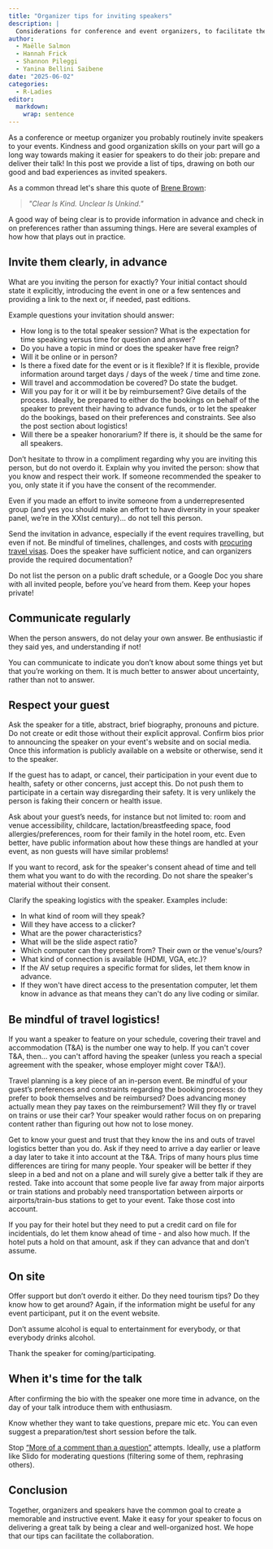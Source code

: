 ```yaml
---
title: "Organizer tips for inviting speakers"
description: |
  Considerations for conference and event organizers, to facilitate the participation of invited speakers.
author:
  - Maëlle Salmon
  - Hannah Frick
  - Shannon Pileggi
  - Yanina Bellini Saibene
date: "2025-06-02"
categories:
  - R-Ladies
editor:
  markdown:
    wrap: sentence
---
```


As a conference or meetup organizer you probably routinely invite speakers to your events.
Kindness and good organization skills on your part will go a long way towards making it easier for speakers to do their job: prepare and deliver their talk!
In this post we provide a list of tips, drawing on both our good and bad experiences as invited speakers.

As a common thread let's share this quote of [Brene Brown](https://brenebrown.com/articles/2018/10/15/clear-is-kind-unclear-is-unkind/):

> _"Clear Is Kind. Unclear Is Unkind."_

A good way of being clear is to provide information in advance and check in on preferences rather than assuming things.
Here are several examples of how how that plays out in practice.

## Invite them clearly, in advance

What are you inviting the person for exactly? 
Your initial contact should state it explicitly, introducing the event in one or a few sentences and providing a link to the next or, if needed, past editions.

Example questions your invitation should answer: 
- How long is to the total speaker session? What is the expectation for time speaking versus time for question and answer?
- Do you have a topic in mind or does the speaker have free reign? 
- Will it be online or in person? 
- Is there a fixed date for the event or is it flexible? If it is flexible, provide information around target days / days of the week / time and time zone.
- Will travel and accommodation be covered? Do state the budget.
- Will you pay for it or will it be by reimbursement? Give details of the process. Ideally, be prepared to either do the bookings on behalf of the speaker to prevent their having to advance funds, or to let the speaker do the bookings, based on their preferences and constraints. See also the post section about logistics!
- Will there be a speaker honorarium? If there is, it should be the same for all speakers.

Don’t hesitate to throw in a compliment regarding why you are inviting this person, but do not overdo it.
Explain why you invited the person: show that you know and respect their work.
If someone recommended the speaker to you, only state it if you have the consent of the recommender.

Even if you made an effort to invite someone from a underrepresented group (and yes you should make an effort to have diversity in your speaker panel, we’re in the XXIst century)… do not tell this person.

Send the invitation in advance, especially if the event requires travelling, but even if not. 
Be mindful of timelines, challenges, and costs with [procuring travel visas](https://yabellini.netlify.app/blog/2023-05-06-visa/). 
Does the speaker have sufficient notice, and can organizers provide the required documentation?

Do not list the person on a public draft schedule, or a Google Doc you share with all invited people, before you’ve heard from them. 
Keep your hopes private!

## Communicate regularly

When the person answers, do not delay your own answer. 
Be enthusiastic if they said yes, and understanding if not!

You can communicate to indicate you don’t know about some things yet but that you’re working on them. 
It is much better to answer about uncertainty, rather than not to answer.

## Respect your guest

Ask the speaker for a title, abstract, brief biography, pronouns and picture.
Do not create or edit those without their explicit approval.
Confirm bios prior to announcing the speaker on your event's website and on social media.
Once this information is publicly available on a website or otherwise, send it to the speaker.

If the guest has to adapt, or cancel, their participation in your event due to health, safety or other concerns, just accept this. 
Do not push them to participate in a certain way disregarding their safety. 
It is very unlikely the person is faking their concern or health issue.

Ask about your guest’s needs, for instance but not limited to: room and venue accessibility, childcare, lactation/breastfeeding space, food allergies/preferences, room for their family in the hotel room, etc. 
Even better, have public information about how these things are handled at your event, as non guests will have similar problems!

If you want to record, ask for the speaker's consent ahead of time and tell them what you want to do with the recording. 
Do not share the speaker's material without their consent.

Clarify the speaking logistics with the speaker. Examples include:
- In what kind of room will they speak?
- Will they have access to a clicker?
- What are the power characteristics?
- What will be the slide aspect ratio?
- Which computer can they present from? Their own or the venue's/ours?
- What kind of connection is available (HDMI, VGA, etc.)?
- If the AV setup requires a specific format for slides, let them know in advance.
- If they won't have direct access to the presentation computer, let them know in advance as that means they can't do any live coding or similar.

## Be mindful of travel logistics!

If you want a speaker to feature on your schedule, covering their travel and accommodation (T&A) is the number one way to help. 
If you can't cover T&A, then… you can't afford having the speaker (unless you reach a special agreement with the speaker, whose employer might cover T&A!).

Travel planning is a key piece of an in-person event. 
Be mindful of your guest’s preferences and constraints regarding the booking process: do they prefer to book themselves and be reimbursed? 
Does advancing money actually mean they pay taxes on the reimbursement? 
Will they fly or travel on trains or use their car? 
Your speaker would rather focus on on preparing content rather than figuring out how not to lose money.

Get to know your guest and trust that they know the ins and outs of travel logistics better than you do. 
Ask if they need to arrive a day earlier or leave a day later to take it into account at the T&A. 
Trips of many hours plus time differences are tiring for many people. 
Your speaker will be better if they sleep in a bed and not on a plane and will surely give a better talk if they are rested. 
Take into account that some people live far away from major airports or train stations and probably need transportation between airports or airports/train-bus stations to get to your event. 
Take those cost into account.

If you pay for their hotel but they need to put a credit card on file for incidentials, do let them know ahead of time - and also how much. If the hotel puts a hold on that amount, ask if they can advance that and don't assume.

## On site

Offer support but don’t overdo it either. 
Do they need tourism tips? Do they know how to get around? 
Again, if the information might be useful for any event participant, put it on the event website.

Don’t assume alcohol is equal to entertainment for everybody,
or that everybody drinks alcohol.

Thank the speaker for coming/participating.

## When it's time for the talk

After confirming the bio with the speaker one more time in advance,
on the day of your talk introduce them with enthusiasm.

Know whether they want to take questions, prepare mic etc.
You can even suggest a preparation/test short session before the talk.

Stop [“More of a comment than a question”](https://danirabaiotti.wordpress.com/2017/05/15/academic-etiquette-tips-on-conducting-yourself-at-an-academic-conference/) attempts.
Ideally, use a platform like Slido for moderating questions (filtering some of them, rephrasing others).

## Conclusion

Together, organizers and speakers have the common goal to create a memorable and instructive event.
Make it easy for your speaker to focus on delivering a great talk by being a clear and well-organized host.
We hope that our tips can facilitate the collaboration.
